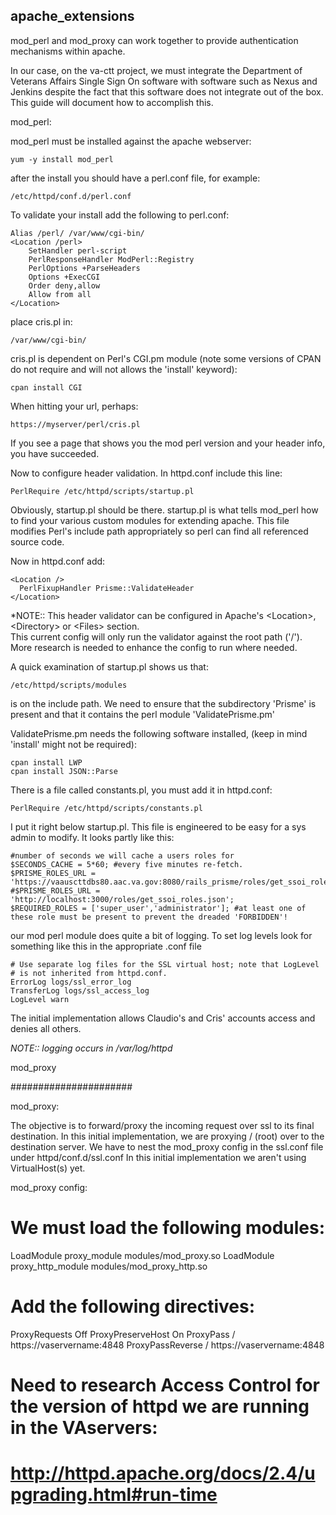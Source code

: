 ## apache_extensions 

mod_perl and mod_proxy can work together to provide authentication mechanisms 
within apache.  

In our case, on the va-ctt project, we must integrate the Department 
of Veterans Affairs Single Sign On software with software such as Nexus and Jenkins
despite the fact that this software does not integrate out of the box. 
This 
guide will document how to accomplish this.



mod_perl:


mod_perl must be installed against the apache webserver:
```
yum -y install mod_perl
```

after the install you should have a perl.conf file, 
for example:
```
/etc/httpd/conf.d/perl.conf
```



To validate your install add the following to perl.conf:


```
Alias /perl/ /var/www/cgi-bin/
<Location /perl>
    SetHandler perl-script
    PerlResponseHandler ModPerl::Registry
    PerlOptions +ParseHeaders
    Options +ExecCGI
    Order deny,allow
    Allow from all
</Location>
```



place cris.pl in:
```
/var/www/cgi-bin/
```

cris.pl is dependent on Perl's CGI.pm module (note some versions of CPAN do not require and will not allows the 'install' keyword):
```
cpan install CGI
```
When hitting your url, perhaps:
```
https://myserver/perl/cris.pl
```
If you see a page that shows you the mod perl version and your header info,
you have succeeded.



Now to configure header validation. In httpd.conf include this line:
```
PerlRequire /etc/httpd/scripts/startup.pl
```
Obviously, startup.pl should be there. startup.pl is what tells mod_perl
 how to find your various custom modules for extending apache. 
This file modifies
Perl's include path appropriately so perl can find all referenced source code.

Now in httpd.conf add:
```
<Location />
  PerlFixupHandler Prisme::ValidateHeader
</Location>
```


*NOTE::  This header validator can be configured in Apache's \<Location\>,
\<Directory\> or \<Files\> section.  
This current config will only run the validator 
against the root path ('/').  More research is needed to enhance the config to run where needed.

A quick examination of startup.pl shows us that:
```
/etc/httpd/scripts/modules
```
is on the include path.  We need to ensure that the subdirectory 'Prisme' is present
and that it contains the perl module 'ValidatePrisme.pm'

ValidatePrisme.pm needs the following software installed, (keep in mind 'install' might not be required):
```
cpan install LWP
cpan install JSON::Parse
```

There is a file called constants.pl, you must add it in httpd.conf:
```
PerlRequire /etc/httpd/scripts/constants.pl
```

I put it right below startup.pl.  This file is engineered to be easy for a sys admin to modify.
It looks partly like this:
```
#number of seconds we will cache a users roles for
$SECONDS_CACHE = 5*60; #every five minutes re-fetch.
$PRISME_ROLES_URL = 'https://vaauscttdbs80.aac.va.gov:8080/rails_prisme/roles/get_ssoi_roles.json';
#$PRISME_ROLES_URL = 'http://localhost:3000/roles/get_ssoi_roles.json';
$REQUIRED_ROLES = ['super_user','administrator']; #at least one of these role must be present to prevent the dreaded 'FORBIDDEN'!
```

our mod perl module does quite a bit of logging.  To set log levels look for something
like this in the appropriate .conf file
```
# Use separate log files for the SSL virtual host; note that LogLevel
# is not inherited from httpd.conf.
ErrorLog logs/ssl_error_log
TransferLog logs/ssl_access_log
LogLevel warn
```

The initial implementation allows Claudio's and Cris' accounts access and denies all
others.

*NOTE:: logging occurs in /var/log/httpd*

mod_proxy 

######################

mod_proxy:

The objective is to forward/proxy the incoming request over ssl to its final destination.
In this initial implementation, we are proxying / (root) over to the destination server.
We have to nest the mod_proxy config in the ssl.conf file under httpd/conf.d/ssl.conf
In this initial implementation we aren't using VirtualHost(s) yet.

mod_proxy config:


# We must load the following modules:
LoadModule proxy_module modules/mod_proxy.so
LoadModule proxy_http_module modules/mod_proxy_http.so

# Add the following directives:
ProxyRequests Off
ProxyPreserveHost On
ProxyPass        / https://vaservername:4848
ProxyPassReverse / https://vaservername:4848

# Need to research Access Control for the version of httpd we are running in the VAservers:
# http://httpd.apache.org/docs/2.4/upgrading.html#run-time


